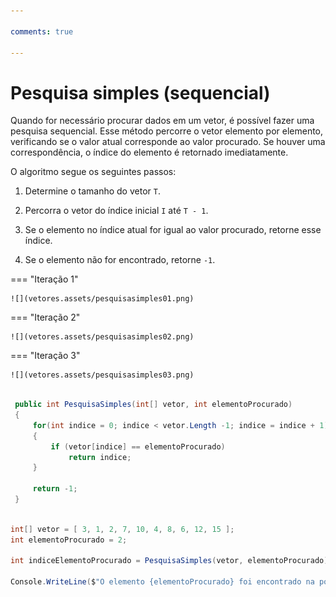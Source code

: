 ```yaml
---

comments: true

---
```


# **Pesquisa simples (sequencial)**

Quando for necessário procurar dados em um vetor, é possível fazer uma pesquisa sequencial. Esse método percorre o vetor elemento por elemento, verificando se o valor atual corresponde ao valor procurado. Se houver uma correspondência, o índice do elemento é retornado imediatamente.

O algoritmo segue os seguintes passos:

1. Determine o tamanho do vetor `T`.

2. Percorra o vetor do índice inicial `I` até `T - 1`.

3. Se o elemento no índice atual for igual ao valor procurado, retorne esse índice.

4. Se o elemento não for encontrado, retorne `-1`.

=== "Iteração 1"

    ![](vetores.assets/pesquisasimples01.png)

=== "Iteração 2"

    ![](vetores.assets/pesquisasimples02.png)

=== "Iteração 3"

    ![](vetores.assets/pesquisasimples03.png)

```csharp

 public int PesquisaSimples(int[] vetor, int elementoProcurado)
 {
     for(int indice = 0; indice < vetor.Length -1; indice = indice + 1)
     {
         if (vetor[indice] == elementoProcurado)                
             return indice;                
     }

     return -1;
 }

```

```csharp

int[] vetor = [ 3, 1, 2, 7, 10, 4, 8, 6, 12, 15 ];
int elementoProcurado = 2;

int indiceElementoProcurado = PesquisaSimples(vetor, elementoProcurado);

Console.WriteLine($"O elemento {elementoProcurado} foi encontrado na posição {indiceElementoProcurado} no vetor.");

```